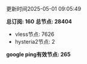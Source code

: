更新时间2025-05-01 09:05:49

**总订阅: 160**
**总节点: 28404**
- vless节点: 7626
- hysteria2节点: 2

**google ping有效节点: 265**
